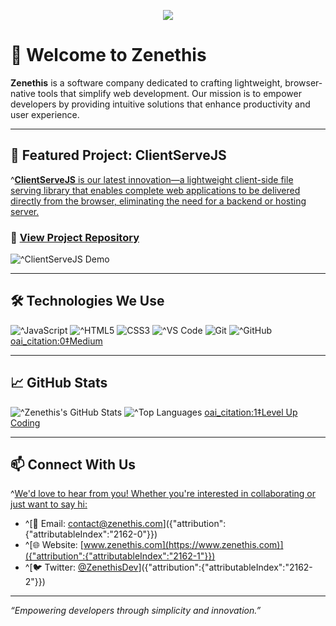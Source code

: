 <!-- Banner -->
<p align="center">
  <img src="https://capsule-render.vercel.app/api?text=Zenethis&animation=fadeIn&type=waving&color=gradient&height=100"/>
</p>

# 👋 Welcome to Zenethis

**Zenethis** is a software company dedicated to crafting lightweight, browser-native tools that simplify web development. Our mission is to empower developers by providing intuitive solutions that enhance productivity and user experience.

---

## 🚀 Featured Project: ClientServeJS

^[**ClientServeJS** is our latest innovation—a lightweight client-side file serving library that enables complete web applications to be delivered directly from the browser, eliminating the need for a backend or hosting server.]({"attribution":{"attributableIndex":"710-1"}})

### 🔗 [View Project Repository](https://github.com/Zenethis/ClientServeJS)

![^[ClientServeJS Demo]({"attribution":{"attributableIndex":"983-1"}})](https://img.shields.io/badge/Live%20Demo-ClientServeJS-blue?style=for-the-badge)

---

## 🛠️ Technologies We Use

![^[JavaScript]({"attribution":{"attributableIndex":"1166-1"}})](https://img.shields.io/badge/-JavaScript-F7DF1E?style=flat-square&logo=javascript&logoColor=black)
![^[HTML5]({"attribution":{"attributableIndex":"1166-2"}})](https://img.shields.io/badge/-HTML5-E34F26?style=flat-square&logo=html5&logoColor=white)
![CSS3](https://img.shields.io/badge/-CSS3-1572B6?style=flat-square&logo=css3)
![^[VS Code]({"attribution":{"attributableIndex":"1166-3"}})](https://img.shields.io/badge/-VS%20Code-007ACC?style=flat-square&logo=visual-studio-code)
![Git](https://img.shields.io/badge/-Git-F05032?style=flat-square&logo=git&logoColor=white)
![^[GitHub]({"attribution":{"attributableIndex":"1166-4"}})](https://img.shields.io/badge/-GitHub-181717?style=flat-square&logo=github) [oai_citation:0‡Medium](https://deepajarout.medium.com/how-to-create-github-profile-using-readme-file-90a5fc7430ef?utm_source=chatgpt.com)

---

## 📈 GitHub Stats

![^[Zenethis's GitHub Stats]({"attribution":{"attributableIndex":"1770-1"}})](https://github-readme-stats.vercel.app/api?username=Zenethis&show_icons=true&theme=radical)
![^[Top Languages]({"attribution":{"attributableIndex":"1770-2"}})](https://github-readme-stats.vercel.app/api/top-langs/?username=Zenethis&layout=compact&theme=radical) [oai_citation:1‡Level Up Coding](https://levelup.gitconnected.com/i-crafted-an-epic-github-profile-readme-51a12c0ffa59?utm_source=chatgpt.com)

---

## 📫 Connect With Us

^[We'd love to hear from you! Whether you're interested in collaborating or just want to say hi:]({"attribution":{"attributableIndex":"2036-1"}})

- ^[📧 Email: [contact@zenethis.com](mailto:contact@zenethis.com)]({"attribution":{"attributableIndex":"2162-0"}})
- ^[🌐 Website: [www.zenethis.com](https://www.zenethis.com)]({"attribution":{"attributableIndex":"2162-1"}})
- ^[🐦 Twitter: [@ZenethisDev](https://twitter.com/ZenethisDev)]({"attribution":{"attributableIndex":"2162-2"}})

---

*“Empowering developers through simplicity and innovation.”*
